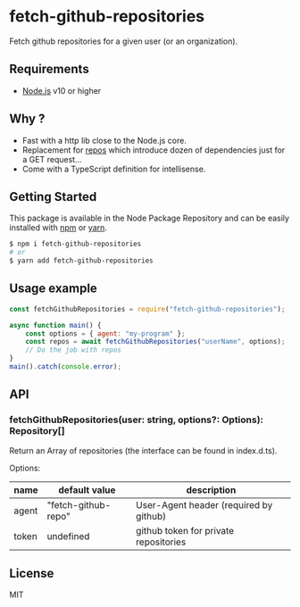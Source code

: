# fetch-github-repositories
Fetch github repositories for a given user (or an organization).

## Requirements
- [Node.js](https://nodejs.org/en/) v10 or higher

## Why ?

- Fast with a http lib close to the Node.js core.
- Replacement for [repos](https://github.com/jonschlinkert/repos) which introduce dozen of dependencies just for a GET request...
- Come with a TypeScript definition for intellisense.

## Getting Started

This package is available in the Node Package Repository and can be easily installed with [npm](https://docs.npmjs.com/getting-started/what-is-npm) or [yarn](https://yarnpkg.com).

```bash
$ npm i fetch-github-repositories
# or
$ yarn add fetch-github-repositories
```

## Usage example
```js
const fetchGithubRepositories = require("fetch-github-repositories");

async function main() {
    const options = { agent: "my-program" };
    const repos = await fetchGithubRepositories("userName", options);
    // Do the job with repos
}
main().catch(console.error);
```

## API

### fetchGithubRepositories(user: string, options?: Options): Repository[]
Return an Array of repositories (the interface can be found in index.d.ts).

Options:

| name | default value | description |
| --- | --- | --- |
| agent | "fetch-github-repo" | User-Agent header (required by github) |
| token | undefined | github token for private repositories |

## License
MIT

